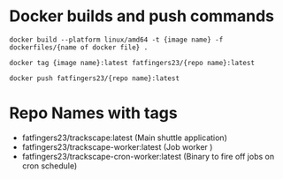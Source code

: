# Docker builds and push commands
 `docker build --platform linux/amd64 -t {image name} -f dockerfiles/{name of docker file} .`

 `docker tag {image name}:latest fatfingers23/{repo name}:latest`

 `docker push fatfingers23/{repo name}:latest`

 # Repo Names with tags
 - fatfingers23/trackscape:latest (Main shuttle application)
 - fatfingers23/trackscape-worker:latest (Job worker )
 - fatfingers23/trackscape-cron-worker:latest (Binary to fire off jobs on cron schedule)
